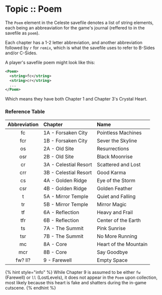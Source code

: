 # Topic :: Poem

The `Poem` element in the Celeste savefile denotes a list of string elements, each being an abbreaviation for the game's journal (reffered to in the savefile as `poem`).

Each chapter has a 1-2 letter abbreviation, and another abbreviation followed by `r` for `remix`, which is what the savefile uses to refer to B-Sides and/or C-Sides.

A player's savefile poem might look like this:

```xml
<Poem>
  <string>fc</string>
  <string>cr</string>
  ...
</Poem>
```

Which means they have both Chapter 1 and Chapter 3's Crystal Heart.

### Reference Table

| Abbreviation | Chapter               | Name                  |
|:------------:|:----------------------|:----------------------|
| fc           | 1A - Forsaken City    | Pointless Machines    |
| fcr          | 1B - Forsaken City    | Sever the Skyline     |
| os           | 2A - Old Site         | Resurrections         |
| osr          | 2B - Old Site         | Black Moonrise        |
| cr           | 3A - Celestial Resort | Scattered and Lost    |
| crr          | 3B - Celestial Resort | Good Karma            |
| cs           | 4A - Golden Ridge     | Eye of the Storm      |
| csr          | 4B - Golden Ridge     | Golden Feather        |
| t            | 5A - Mirror Temple    | Quiet and Falling     |
| tr           | 5B - Mirror Temple    | Mirror Magic          |
| tf           | 6A - Reflection       | Heavy and Frail       |
| tfr          | 6B - Reflection       | Center of the Earth   |
| ts           | 7A - The Summit       | Pink Sunrise          |
| tsr          | 7B - The Summit       | No More Running       |
| mc           | 8A - Core             | Heart of the Mountain |
| mcr          | 8B - Core             | Say Goodbye           |
| fw? ll?      | 9 - Farewell          | Empty Space           |

{% hint style="info" %} While Chapter 9 is assumed to be either `fw` (Farewell) or `ll` (LostLevels), it does not appear in the `Poem` upon collection, most likely because this heart is fake and shatters during the in-game cutscene. {% endhint %}